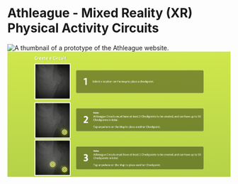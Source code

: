 # Athleague - Mixed Reality (XR) Physical Activity Circuits

![A thumbnail of a prototype of the Athleague website.](assets/images/thumbnail.png)
![A rough tutorial of creating a Course.](assets/images/cc-demo.png)
